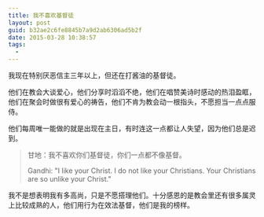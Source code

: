 ```yaml
---
title: 我不喜欢基督徒
layout: post
guid: b32ae2c6fe8845b7a9d2ab6306ad5b2f
date: 2015-03-28 10:38:57
tags:
  -
---
```


我现在特别厌恶信主三年以上，但还在打酱油的基督徒。

他们在教会大谈爱心，他们分享时滔滔不绝，他们在唱赞美诗时感动的热泪盈眶，他们在聚会时做很有爱心的祷告，他们不肯为教会动一根指头，不愿担当一点点服侍。

他们每周唯一能做的就是出现在主日，有时连这一点都让人失望，因为他们总是迟到。

> 甘地：我不喜欢你们基督徒，你们一点都不像基督。
> 
> Gandhi: "I like your Christ. I do not like your Christians. Your Christians are so unlike your Christ."


我不是想表明我有多高尚，只是不愿搭理他们。十分感恩的是教会里还有很多属灵上比较成熟的人，他们用行为在效法基督，他们是我的榜样。
